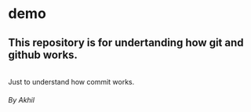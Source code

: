 # demo
<H2>
This repository is for undertanding how git and github works. 
</H2>
<br>
Just to understand how commit works.
<br>
<H6>
By Akhil
</H6>
